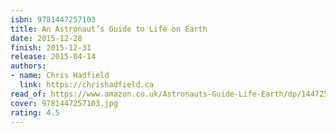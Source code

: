 ```yaml
---
isbn: 9781447257103
title: An Astronaut’s Guide to Life on Earth
date: 2015-12-28
finish: 2015-12-31
release: 2015-04-14
authors:
- name: Chris Hadfield
  link: https://chrishadfield.ca
read_of: https://www.amazon.co.uk/Astronauts-Guide-Life-Earth/dp/1447257103
cover: 9781447257103.jpg
rating: 4.5
---
```

